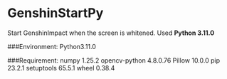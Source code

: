# GenshinStartPy

Start GenshinImpact when the screen is whitened. Used **Python 3.11.0**

###Environment: Python3.11.0

###Requirement:
numpy 1.25.2
opencv-python 4.8.0.76
Pillow 10.0.0
pip 23.2.1
setuptools 65.5.1
wheel 0.38.4
